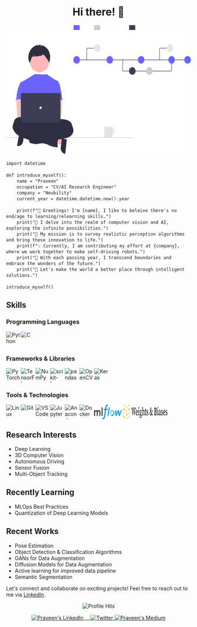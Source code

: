 <h1 align="center">Hi there! 👋</h1>
<p align="center">
  <img src="./Assets/undraw_version_control_re_mg66.svg" alt="Banner" width="" height="350">
</p>

```python3
import datetime

def introduce_myself():
    name = "Praveen"
    occupation = "CV/AI Research Engineer"
    company = "Neubility"
    current_year = datetime.datetime.now().year
    
    print(f"👋 Greetings! I'm {name}, I like to beleive there's no end/age to learning/relearning skills.")
    print("🌌 I delve into the realm of computer vision and AI, exploring the infinite possibilities.")
    print("🤖 My mission is to survey realistic perception algorithms and bring those innovation to life.")
    print(f"💡 Currently, I am contributing my effort at {company}, where we work together to make self-driving robots.")
    print("🚀 With each passing year, I transcend boundaries and embrace the wonders of the future.")
    print("🌟 Let's make the world a better place through intelligent solutions.")

introduce_myself()

```

## Skills
### Programming Languages
<div style="display: flex; flex-wrap: wrap;">
  <img src="https://cdn.jsdelivr.net/gh/devicons/devicon/icons/python/python-original.svg" alt="Python" width="40" height="40"/>
  <img src="https://cdn.jsdelivr.net/gh/devicons/devicon/icons/c/c-original.svg" alt="C" width="40" height="40"/>
</div>

### Frameworks & Libraries
<div style="display: flex; flex-wrap: wrap;">
  <img src="https://cdn.jsdelivr.net/gh/devicons/devicon/icons/pytorch/pytorch-original.svg" alt="PyTorch" width="40" height="40"/>
  <img src="https://cdn.jsdelivr.net/gh/devicons/devicon/icons/tensorflow/tensorflow-original.svg" alt="TensorFlow" width="40" height="40"/>
  <img src="https://cdn.jsdelivr.net/gh/devicons/devicon/icons/numpy/numpy-original.svg" alt="NumPy" width="40" height="40"/>
  <img src="https://upload.wikimedia.org/wikipedia/commons/0/05/Scikit_learn_logo_small.svg" alt="scikit-learn" width="40" height="40"/>
  <img src="https://cdn.jsdelivr.net/gh/devicons/devicon/icons/pandas/pandas-original-wordmark.svg" alt="pandas" width="40" height="40"/>
  <img src="https://cdn.jsdelivr.net/gh/devicons/devicon/icons/opencv/opencv-original.svg" alt="OpenCV" width="40" height="40"/>
  <img src="https://upload.wikimedia.org/wikipedia/commons/a/ae/Keras_logo.svg" alt="Keras" width="40" height="40"/>
</div>

<!-- <p align="right">
<img align="right" src="https://github-readme-stats.vercel.app/api?username=PraveenKumar-Rajendran&&show_icons=true&theme=radical" alt="PraveenKumar"/></p>   -->

### Tools & Technologies
<div style="display: flex; flex-wrap: wrap;">
  <img src="https://cdn.jsdelivr.net/gh/devicons/devicon/icons/linux/linux-original.svg" alt="Linux" width="40" height="40"/>
  <img src="https://cdn.jsdelivr.net/gh/devicons/devicon/icons/git/git-original.svg" alt="Git" width="40" height="40"/>
  <img src="https://cdn.jsdelivr.net/gh/devicons/devicon/icons/vscode/vscode-original.svg" alt="VSCode" width="40" height="40"/>
  <img src="https://cdn.jsdelivr.net/gh/devicons/devicon/icons/jupyter/jupyter-original-wordmark.svg" alt="Jupyter" width="40" height="40"/>
  <img src="https://cdn.jsdelivr.net/gh/devicons/devicon/icons/anaconda/anaconda-original.svg" alt="Anaconda" width="40" height="40"/>
  <img src="https://cdn.jsdelivr.net/gh/devicons/devicon/icons/docker/docker-original.svg" alt="Docker" width="40" height="40"/>
  <img src="./Assets/MLflow-Logo.svg" alt="MLflow" width="80" height="40"/>
  <img src="./Assets/wandb-logo-black.svg" alt="Weights & Biases" width="120" height="40"/>
</div>


## Research Interests
- Deep Learning
- 3D Computer Vision
- Autonomous Driving
- Sensor Fusion
- Multi-Object Tracking

## Recently Learning

- MLOps Best Practices
- Quantization of Deep Learning Models

## Recent Works
- Pose Estimation
- Object Detection & Classification Algorithms
- GANs for Data Augmentation
- Diffusion Models for Data Augmentation
- Active learning for improved data pipeline
- Semantic Segmentation

Let's connect and collaborate on exciting projects! Feel free to reach out to me via [LinkedIn](https://www.linkedin.com/in/praveenkumar-rajendran/).

<p align="center"><img alt="Profile Hits" src="https://hits.seeyoufarm.com/api/count/incr/badge.svg?url=https%3A%2F%2Fgithub.com%2FPraveenKumar-Rajendran%2F&count_bg=%2379C83D&title_bg=%23555555&icon=&icon_color=%23E7E7E7&title=hits&edge_flat=false" /></p>

<p align="center">
<a href="https://www.linkedin.com/in/praveenkumar-rajendran/" target="blank">
<img align="center" alt="Praveen's LinkedIn" width="30px" src="https://www.vectorlogo.zone/logos/linkedin/linkedin-icon.svg" /> &nbsp; &nbsp;
</a>
<a href="https://twitter.com/Im_PK_R" target="blank">
<img align="center" alt="Twitter" width="30px" src="https://cdn.jsdelivr.net/gh/devicons/devicon/icons/twitter/twitter-original.svg" />
</a> 
<a href="https://medium.com/@Praveenkumar_Rajendran" target="blank">
<img align="center" alt="Praveen's Medium" width="30px" src="https://www.vectorlogo.zone/logos/medium/medium-tile.svg" />
</a> 

